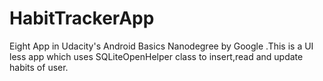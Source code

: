 # HabitTrackerApp
Eight App in Udacity's Android Basics Nanodegree by Google .This is a UI less app which uses SQLiteOpenHelper class to insert,read and update habits of user.
